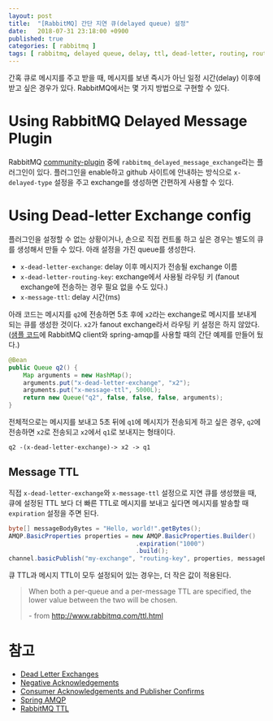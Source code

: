 ```yaml
---
layout: post
title:  "[RabbitMQ] 간단 지연 큐(delayed queue) 설정"
date:   2018-07-31 23:18:00 +0900
published: true
categories: [ rabbitmq ]
tags: [ rabbitmq, delayed queue, delay, ttl, dead-letter, routing, route, message, expire, message queue, mq,  ]
---
```


간혹 큐로 메시지를 주고 받을 때, 메시지를 보낸 즉시가 아닌 일정 시간(delay) 이후에 받고 싶은 경우가 있다. RabbitMQ에서는 몇 가지 방법으로 구현할 수 있다.


# Using RabbitMQ Delayed Message Plugin

RabbitMQ [community-plugin](http://www.rabbitmq.com/community-plugins.html) 중에 `rabbitmq_delayed_message_exchange`라는 플러그인이 있다. 플러그인을 enable하고 github 사이트에 안내하는 방식으로 `x-delayed-type` 설정을 주고 exchange를 생성하면 간편하게 사용할 수 있다.


# Using Dead-letter Exchange config

플러그인을 설정할 수 없는 상황이거나, 손으로 직접 컨트롤 하고 싶은 경우는 별도의 큐를 생성해서 만들 수 있다. 아래 설정을 가진 queue를 생성한다.

- `x-dead-letter-exchange`: delay 이후 메시지가 전송될 exchange 이름
- `x-dead-letter-routing-key`: exchange에서 사용될 라우팅 키 (fanout exchange에 전송하는 경우 필요 없을 수도 있다.)
- `x-message-ttl`: delay 시간(ms)

아래 코드는 메시지를 `q2`에 전송하면 5초 후에 `x2`라는 exchange로 메시지를 보내게 되는 큐를 생성한 것이다. `x2`가 fanout exchange라서 라우팅 키 설정은 하지 않았다. ([샘플 코드](https://github.com/entireboy/blog-sample/tree/master/rabbitmq/src/main/java/kr/leocat/test/sample/rabbitmq/deadletter)에 RabbitMQ client와 spring-amqp를 사용할 때의 간단 예제를 만들어 뒀다.)

```java
@Bean
public Queue q2() {
    Map arguments = new HashMap();
    arguments.put("x-dead-letter-exchange", "x2");
    arguments.put("x-message-ttl", 5000L);
    return new Queue("q2", false, false, false, arguments);
}
```

전체적으로는 메시지를 보내고 5초 뒤에 `q1`에 메시지가 전송되게 하고 싶은 경우, `q2`에 전송하면 `x2`로 전송되고 `x2`에서 `q1`로 보내지는 형태이다.

```
q2 -(x-dead-letter-exchange)-> x2 -> q1
```


## Message TTL

직접 `x-dead-letter-exchange`와 `x-message-ttl` 설정으로 지연 큐를 생성했을 때, 큐에 설정된 TTL 보다 더 빠른 TTL로 메시지를 보내고 싶다면 메시지를 발송할 때 `expiration` 설정을 주면 된다.

```java
byte[] messageBodyBytes = "Hello, world!".getBytes();
AMQP.BasicProperties properties = new AMQP.BasicProperties.Builder()
                                   .expiration("1000")
                                   .build();
channel.basicPublish("my-exchange", "routing-key", properties, messageBodyBytes);
```

큐 TTL과 메시지 TTL이 모두 설정되어 있는 경우는, 더 작은 값이 적용된다.

> When both a per-queue and a per-message TTL are specified, the lower value between the two will be chosen.
>
> \- from http://www.rabbitmq.com/ttl.html


# 참고

- [Dead Letter Exchanges](https://www.rabbitmq.com/dlx.html)
- [Negative Acknowledgements](https://www.rabbitmq.com/nack.html)
- [Consumer Acknowledgements and Publisher Confirms](https://www.rabbitmq.com/confirms.html)
- [Spring AMQP](https://docs.spring.io/spring-amqp/reference/htmlsingle)
- [RabbitMQ TTL](http://www.rabbitmq.com/ttl.html)
